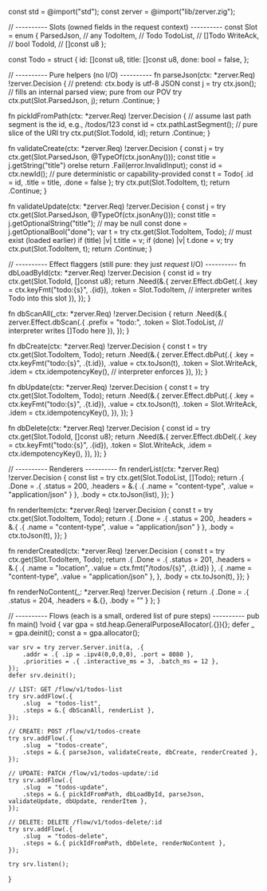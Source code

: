 const std = @import("std");
const zerver = @import("lib/zerver.zig");

// ---------- Slots (owned fields in the request context) ----------
const Slot = enum {
    ParsedJson,     // any
    TodoItem,       // Todo
    TodoList,       // []Todo
    WriteAck,       // bool
    TodoId,         // []const u8
};

const Todo = struct {
    id: []const u8,
    title: []const u8,
    done: bool = false,
};

// ---------- Pure helpers (no I/O) ----------
fn parseJson(ctx: *zerver.Req) !zerver.Decision {
    // pretend: ctx.body is utf-8 JSON
    const j = try ctx.json(); // fills an internal parsed view; pure from our POV
    try ctx.put(Slot.ParsedJson, j);
    return .Continue;
}

fn pickIdFromPath(ctx: *zerver.Req) !zerver.Decision {
    // assume last path segment is the id, e.g., /todos/123
    const id = ctx.pathLastSegment(); // pure slice of the URI
    try ctx.put(Slot.TodoId, id);
    return .Continue;
}

fn validateCreate(ctx: *zerver.Req) !zerver.Decision {
    const j = try ctx.get(Slot.ParsedJson, @TypeOf(ctx.jsonAny()));
    const title = j.getString("title") orelse return .Fail(error.InvalidInput);
    const id = ctx.newId(); // pure deterministic or capability-provided
    const t = Todo{ .id = id, .title = title, .done = false };
    try ctx.put(Slot.TodoItem, t);
    return .Continue;
}

fn validateUpdate(ctx: *zerver.Req) !zerver.Decision {
    const j = try ctx.get(Slot.ParsedJson, @TypeOf(ctx.jsonAny()));
    const title = j.getOptionalString("title"); // may be null
    const done  = j.getOptionalBool("done");
    var t = try ctx.get(Slot.TodoItem, Todo); // must exist (loaded earlier)
    if (title) |v| t.title = v;
    if (done)  |v| t.done  = v;
    try ctx.put(Slot.TodoItem, t);
    return .Continue;
}

// ---------- Effect flaggers (still pure: they just *request* I/O) ----------
fn dbLoadById(ctx: *zerver.Req) !zerver.Decision {
    const id = try ctx.get(Slot.TodoId, []const u8);
    return .Need(&.{
        zerver.Effect.dbGet(.{
            .key   = ctx.keyFmt("todo:{s}", .{id}),
            .token = Slot.TodoItem, // interpreter writes Todo into this slot
        }),
    });
}

fn dbScanAll(_ctx: *zerver.Req) !zerver.Decision {
    return .Need(&.{
        zerver.Effect.dbScan(.{
            .prefix = "todo:",
            .token  = Slot.TodoList, // interpreter writes []Todo here
        }),
    });
}

fn dbCreate(ctx: *zerver.Req) !zerver.Decision {
    const t = try ctx.get(Slot.TodoItem, Todo);
    return .Need(&.{
        zerver.Effect.dbPut(.{
            .key    = ctx.keyFmt("todo:{s}", .{t.id}),
            .value  = ctx.toJson(t),
            .token  = Slot.WriteAck,
            .idem   = ctx.idempotencyKey(), // interpreter enforces
        }),
    });
}

fn dbUpdate(ctx: *zerver.Req) !zerver.Decision {
    const t = try ctx.get(Slot.TodoItem, Todo);
    return .Need(&.{
        zerver.Effect.dbPut(.{
            .key    = ctx.keyFmt("todo:{s}", .{t.id}),
            .value  = ctx.toJson(t),
            .token  = Slot.WriteAck,
            .idem   = ctx.idempotencyKey(),
        }),
    });
}

fn dbDelete(ctx: *zerver.Req) !zerver.Decision {
    const id = try ctx.get(Slot.TodoId, []const u8);
    return .Need(&.{
        zerver.Effect.dbDel(.{
            .key   = ctx.keyFmt("todo:{s}", .{id}),
            .token = Slot.WriteAck,
            .idem  = ctx.idempotencyKey(),
        }),
    });
}

// ---------- Renderers ----------
fn renderList(ctx: *zerver.Req) !zerver.Decision {
    const list = try ctx.get(Slot.TodoList, []Todo);
    return .{ .Done = .{
        .status  = 200,
        .headers = &.{ .{ .name = "content-type", .value = "application/json" } },
        .body    = ctx.toJson(list),
    }};
}

fn renderItem(ctx: *zerver.Req) !zerver.Decision {
    const t = try ctx.get(Slot.TodoItem, Todo);
    return .{ .Done = .{
        .status  = 200,
        .headers = &.{ .{ .name = "content-type", .value = "application/json" } },
        .body    = ctx.toJson(t),
    }};
}

fn renderCreated(ctx: *zerver.Req) !zerver.Decision {
    const t = try ctx.get(Slot.TodoItem, Todo);
    return .{ .Done = .{
        .status  = 201,
        .headers = &.{
            .{ .name = "location",      .value = ctx.fmt("/todos/{s}", .{t.id}) },
            .{ .name = "content-type",  .value = "application/json" },
        },
        .body = ctx.toJson(t),
    }};
}

fn renderNoContent(_: *zerver.Req) !zerver.Decision {
    return .{ .Done = .{ .status = 204, .headers = &.{}, .body = "" } };
}

// ---------- Flows (each is a small, ordered list of pure steps) ----------
pub fn main() !void {
    var gpa = std.heap.GeneralPurposeAllocator(.{}){};
    defer _ = gpa.deinit();
    const a = gpa.allocator();

    var srv = try zerver.Server.init(a, .{
        .addr = .{ .ip = .ipv4(0,0,0,0), .port = 8080 },
        .priorities = .{ .interactive_ms = 3, .batch_ms = 12 },
    });
    defer srv.deinit();

    // LIST: GET /flow/v1/todos-list
    try srv.addFlow(.{
        .slug  = "todos-list",
        .steps = &.{ dbScanAll, renderList },
    });

    // CREATE: POST /flow/v1/todos-create
    try srv.addFlow(.{
        .slug  = "todos-create",
        .steps = &.{ parseJson, validateCreate, dbCreate, renderCreated },
    });

    // UPDATE: PATCH /flow/v1/todos-update/:id
    try srv.addFlow(.{
        .slug  = "todos-update",
        .steps = &.{ pickIdFromPath, dbLoadById, parseJson, validateUpdate, dbUpdate, renderItem },
    });

    // DELETE: DELETE /flow/v1/todos-delete/:id
    try srv.addFlow(.{
        .slug  = "todos-delete",
        .steps = &.{ pickIdFromPath, dbDelete, renderNoContent },
    });

    try srv.listen();
}
